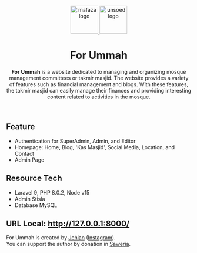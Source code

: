 <p align="center">
  <a href="https://instagram.com/mafaza.pwt">
    <img src="https://i.ibb.co/GJvWXmC/mafaza-circle.png" alt="mafaza logo" width="75" height="75">
  </a>
  <a href="https://instagram.com/unsoedofficial_1963">
    <img src="https://i.ibb.co/Fh4JdJt/unsoed.png" alt="unsoed logo" width="75" height="75">
  </a>
</p>

<h1 align="center">For Ummah</h1>

<span align="center">

**For Ummah** is a website dedicated to managing and organizing mosque management committees or takmir masjid. The website provides a variety of features such as financial management and blogs. With these features, the takmir masjid can easily manage their finances and providing interesting content related to activities in the mosque.

</span>

<br>

## Feature

- Authentication for SuperAdmin, Admin, and Editor
- Homepage: Home, Blog, 'Kas Masjid', Social Media, Location, and Contact
- Admin Page

## Resource Tech

- Laravel 9, PHP 8.0.2, Node v15
- Admin Stisla
- Database MySQL

URL Local: http://127.0.0.1:8000/
---

For Ummah is created by [Jehian](https://jehianth.github.io/) ([Instagram](https://instagram.com/jehianth)). <br>
You can support the author by donation in [Saweria](https://saweria.co/jehianth).
